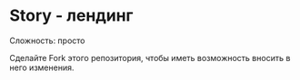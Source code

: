 # Story - лендинг

Сложность: просто

Сделайте Fork этого репозитория, чтобы иметь возможность вносить в него изменения. 
